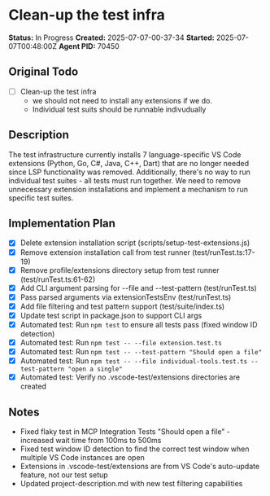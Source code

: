 # Clean-up the test infra

**Status:** In Progress
**Created:** 2025-07-07-00-37-34
**Started:** 2025-07-07T00:48:00Z
**Agent PID:** 70450

## Original Todo
- [ ] Clean-up the test infra
    - we should not need to install any extensions if we do.
    - Individual test suits should be runnable indivudually

## Description
The test infrastructure currently installs 7 language-specific VS Code extensions (Python, Go, C#, Java, C++, Dart) that are no longer needed since LSP functionality was removed. Additionally, there's no way to run individual test suites - all tests must run together. We need to remove unnecessary extension installations and implement a mechanism to run specific test suites.

## Implementation Plan
- [x] Delete extension installation script (scripts/setup-test-extensions.js)
- [x] Remove extension installation call from test runner (test/runTest.ts:17-19)
- [x] Remove profile/extensions directory setup from test runner (test/runTest.ts:61-62)
- [x] Add CLI argument parsing for --file and --test-pattern (test/runTest.ts)
- [x] Pass parsed arguments via extensionTestsEnv (test/runTest.ts)
- [x] Add file filtering and test pattern support (test/suite/index.ts)
- [x] Update test script in package.json to support CLI args
- [x] Automated test: Run `npm test` to ensure all tests pass (fixed window ID detection)
- [x] Automated test: Run `npm test -- --file extension.test.ts` 
- [x] Automated test: Run `npm test -- --test-pattern "Should open a file"`
- [x] Automated test: Run `npm test -- --file individual-tools.test.ts --test-pattern "open a single"`
- [x] Automated test: Verify no .vscode-test/extensions directories are created

## Notes
- Fixed flaky test in MCP Integration Tests "Should open a file" - increased wait time from 100ms to 500ms
- Fixed test window ID detection to find the correct test window when multiple VS Code instances are open
- Extensions in .vscode-test/extensions are from VS Code's auto-update feature, not our test setup
- Updated project-description.md with new test filtering capabilities